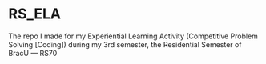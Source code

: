 # RS_ELA
The repo I made for my Experiential Learning Activity (Competitive Problem Solving [Coding]) during my 3rd semester, the Residential Semester of BracU — RS70
